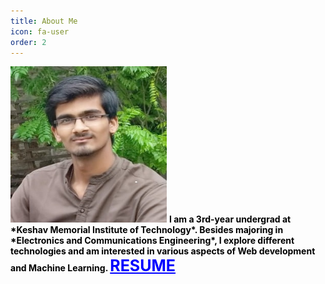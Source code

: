 ```yaml
---
title: About Me
icon: fa-user
order: 2
---
```


<img src="assets/images/avatar.jpg" alt="" width="250" height="250"/>

<span style="color: black; font-weight: bold;">
I am a 3rd-year undergrad at *Keshav Memorial Institute of Technology*.  
Besides majoring in *Electronics and Communications Engineering*, I explore different technologies and am interested in various aspects of Web development and Machine Learning.
</span>
<a href="assets/pdfs/CV.pdf" class="image fit" style="color: blue; font-size:25px; font-weight: bold;">RESUME</a>